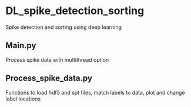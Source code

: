 # DL_spike_detection_sorting
Spike detection and sorting using deep learning
## Main.py
Process spike data with multithread option
## Process_spike_data.py
Functions to load hdf5 and spt files, match labels to data, plot and change label locations
